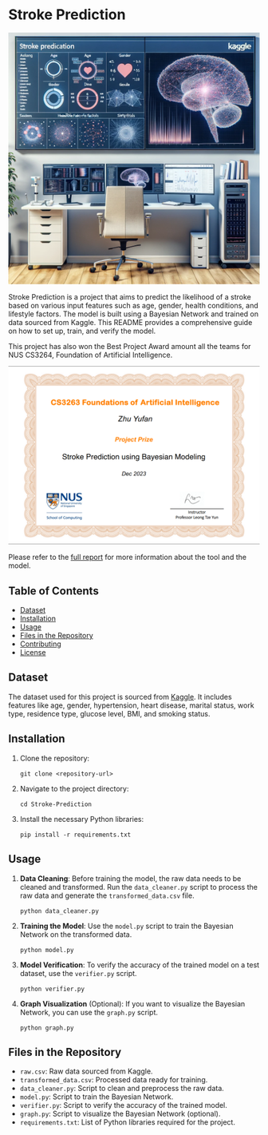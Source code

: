 # Stroke Prediction

![Stroke](docs/img/Stroke.png)

Stroke Prediction is a project that aims to predict the likelihood of a stroke based on various input features such as age, gender, health conditions, and lifestyle factors. The model is built using a Bayesian Network and trained on data sourced from Kaggle. This README provides a comprehensive guide on how to set up, train, and verify the model.

This project has also won the Best Project Award amount all the teams for NUS CS3264, Foundation of Artificial Intelligence.

![Stroke](docs/img/Award.png)


Please refer to the [full report](docs/Report.pdf) for more information about the tool and the model.

## Table of Contents
- [Dataset](#dataset)
- [Installation](#installation)
- [Usage](#usage)
- [Files in the Repository](#files-in-the-repository)
- [Contributing](#contributing)
- [License](#license)

## Dataset

The dataset used for this project is sourced from [Kaggle](https://www.kaggle.com/datasets/fedesoriano/stroke-prediction-dataset). It includes features like age, gender, hypertension, heart disease, marital status, work type, residence type, glucose level, BMI, and smoking status.

## Installation

1. Clone the repository:
   ```
   git clone <repository-url>
   ```

2. Navigate to the project directory:
   ```
   cd Stroke-Prediction
   ```

3. Install the necessary Python libraries:
   ```
   pip install -r requirements.txt
   ```

## Usage

1. **Data Cleaning**: 
   Before training the model, the raw data needs to be cleaned and transformed. Run the `data_cleaner.py` script to process the raw data and generate the `transformed_data.csv` file.
   ```
   python data_cleaner.py
   ```

2. **Training the Model**: 
   Use the `model.py` script to train the Bayesian Network on the transformed data.
   ```
   python model.py
   ```

3. **Model Verification**: 
   To verify the accuracy of the trained model on a test dataset, use the `verifier.py` script.
   ```
   python verifier.py
   ```

4. **Graph Visualization** (Optional):
   If you want to visualize the Bayesian Network, you can use the `graph.py` script.
   ```
   python graph.py
   ```

## Files in the Repository

- `raw.csv`: Raw data sourced from Kaggle.
- `transformed_data.csv`: Processed data ready for training.
- `data_cleaner.py`: Script to clean and preprocess the raw data.
- `model.py`: Script to train the Bayesian Network.
- `verifier.py`: Script to verify the accuracy of the trained model.
- `graph.py`: Script to visualize the Bayesian Network (optional).
- `requirements.txt`: List of Python libraries required for the project.

